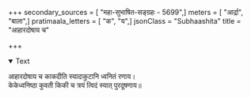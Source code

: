+++
secondary_sources = [ "महा-सुभाषित-सङ्ग्रहः - 5699",]
meters = [ "आर्द्रा", "बाला",]
pratimaala_letters = [ "क", "य",]
jsonClass = "Subhaashita"
title = "आहारदोषाय च"

+++

<details open><summary>Text</summary>

आहारदोषाय च काकदीति स्यादाकुटानि ध्वनितं रणाय।  
केकेध्वनिष्ठा कुवती किकी च त्रयं त्विदं स्यात् पुरदूषणाय॥
</details>
